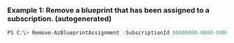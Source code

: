 ### Example 1: Remove a blueprint that has been assigned to a subscription. (autogenerated)
```powershell
PS C:\> Remove-AzBlueprintAssignment -SubscriptionId 00000000-0000-0000-0000-000000000000
```

